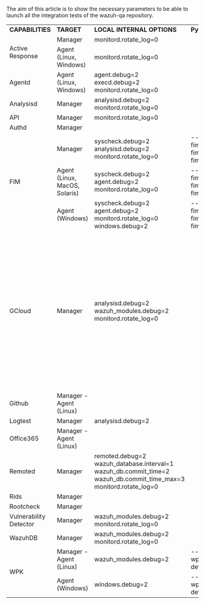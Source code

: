 The aim of this article is to show the necessary parameters to be able to launch all the integration tests of the wazuh-qa repository.

<table>
 <tr>
  <td><strong>CAPABILITIES</strong></td>
  <td><strong>TARGET</strong></td>
  <td><strong>LOCAL INTERNAL OPTIONS</strong></td>
  <td><strong>Pytest ARGS - Local </strong></td>
  <td><strong>Notes </strong></td>
 </tr>
 <tr>
  <td rowspan="2">Active Response</td>
  <td> Manager</td>
  <td>monitord.rotate_log=0</td>
  <td>&nbsp;</td>
  <td></td>
 </tr>
 <tr>
 <td> Agent (Linux, Windows)</td>
  <td>monitord.rotate_log=0</td>
  <td>&nbsp;</td>
  <td></td>
 </tr>

  <tr>
  <td>Agentd</td>
  <td> Agent (Linux, Windows)</td>
  <td>agent.debug=2<br/>execd.debug=2<br/>monitord.rotate_log=0</td>
  <td>&nbsp;</td>
  <td></td>
 </tr>

 <tr>
  <td>Analysisd</td>
  <td> Manager </td>
  <td>analysisd.debug=2<br/>monitord.rotate_log=0</td>
  <td>&nbsp;</td>
  <td></td>
 </tr>

 <tr>
  <td>API</td>
  <td> Manager </td>
  <td>monitord.rotate_log=0</td>
  <td>&nbsp;</td>
  <td></td>
 </tr>

 <tr>
  <td>Authd</td>
  <td>Manager </td>
  <td></td>
  <td>&nbsp;</td>
  <td></td>
 </tr>

 <tr>
  <td rowspan="3">FIM</td>
  <td>Manager </td>
  <td>syscheck.debug=2<br/>analysisd.debug=2<br/>monitord.rotate_log=0</td>
  <td> --tier 0 --tier 1 --fim_mode="realtime" --fim_mode="whodata" --fim_mode="scheduled"</td>
  <td></td>
 </tr>
 <tr>
  <td>Agent (Linux, MacOS, Solaris) </td>
  <td>syscheck.debug=2<br/>agent.debug=2<br/>monitord.rotate_log=0</td>
  <td>--tier 0 --tier 1 --fim_mode="realtime" --fim_mode="whodata" --fim_mode="scheduled"</td>
  <td></td>
 </tr>
 <tr>
  <td>Agent (Windows) </td>
  <td>syscheck.debug=2<br/>agent.debug=2<br/>monitord.rotate_log=0<br/>windows.debug=2</td>
  <td>--tier 0 --tier 1 --fim_mode="realtime" --fim_mode="whodata" --fim_mode="scheduled"</td>
  <td></td>
 </tr>
 <tr>
  <td>GCloud</td>
  <td>Manager </td>
  <td>analysisd.debug=2<br/>wazuh_modules.debug=2<br/>monitord.rotate_log=0</td>
  <td></td>
  <td><ul><li> It requires creating on "test_gcloud/data/" a file with name "configuration.yaml" that will contain the credentials.</li> 
           <li>This execution cannot be launched simultaneously. It is necessary to launch one execution first, and when you finish launching the next one since they share a license, and that usually causes failures in the executions. </li> 
 </ul></td></tr>
 <tr>
  <td>Github</td>
  <td> Manager - Agent (Linux)</td>
  <td></td>
  <td>&nbsp;</td>
  <td></td>
 </tr>
 <tr>
  <td>Logtest</td>
  <td>Manager </td>
  <td>analysisd.debug=2</td>
  <td>&nbsp;</td>
  <td></td>
 </tr>
 <tr>
  <td>Office365</td>
  <td> Manager - Agent (Linux)</td>
  <td></td>
  <td>&nbsp;</td>
  <td></td>
 </tr>
 <tr>
  <td>Remoted</td>
  <td>Manager </td>
  <td>remoted.debug=2<br/>wazuh_database.interval=1<br/>wazuh_db.commit_time=2<br/>wazuh_db.commit_time_max=3<br/>monitord.rotate_log=0</td>
  <td>&nbsp;</td>
  <td></td>
 </tr>

 <tr>
  <td>Rids</td>
  <td>Manager</td>
  <td></td>
  <td>&nbsp;</td>
  <td></td>
 </tr>
 <tr>
  <td>Rootcheck</td>
  <td>Manager</td>
  <td></td>
  <td>&nbsp;</td>
  <td></td>
 </tr>
 <tr>
  <td>Vulnerability Detector</td>
  <td>Manager </td>
  <td>wazuh_modules.debug=2<br/>monitord.rotate_log=0</td>
  <td>&nbsp;</td>
  <td></td>
 </tr>
 <tr>
  <td>WazuhDB</td>
  <td>Manager </td>
  <td>wazuh_modules.debug=2<br/>monitord.rotate_log=0</td>
  <td></td>
  <td></td>
 </tr>

 <tr>
  <td rowspan="2">WPK</td>
  <td>Manager -  Agent (Linux) </td>
  <td>wazuh_modules.debug=2</td>
  <td>--wpk_version=v4.x.x --wpk_package_path='packages-dev.wazuh.com/folder_name/wpk/'</td>
  <td></td>
 </tr>
  <td>Agent (Windows)</td>
  <td>windows.debug=2</td>
  <td>--wpk_version=v4.x.x  --wpk_package_path='packages-dev.wazuh.com/folder_name/wpk/'</td>
  <td></td>
 </tr>

</table>
